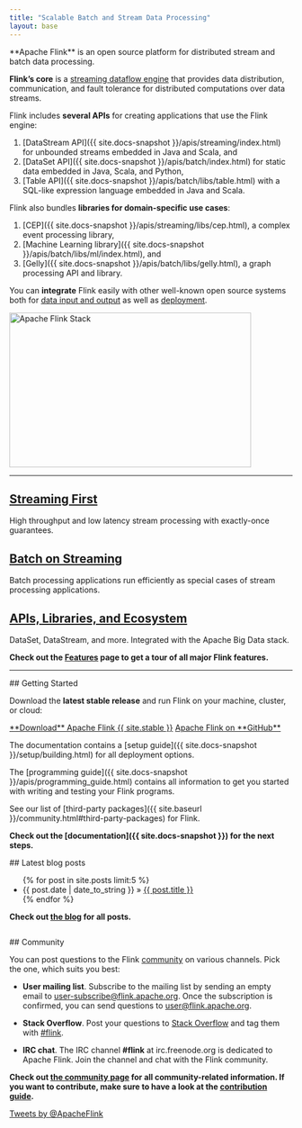 ```yaml
---
title: "Scalable Batch and Stream Data Processing"
layout: base
---
```


<div class="row">
  <div class="col-sm-12"><p class="lead" markdown="span">**Apache Flink** is an open source platform for distributed stream and batch data processing.</p></div>
</div>

<div class="row">
  <div class="col-md-6" markdown="1">

**Flink’s core** is a [streaming dataflow engine](features.html) that provides data distribution, communication, and fault tolerance for distributed computations over data streams.

Flink includes **several APIs** for creating applications that use the Flink engine:

1. [DataStream API]({{ site.docs-snapshot }}/apis/streaming/index.html) for unbounded streams embedded in Java and Scala, and
2. [DataSet API]({{ site.docs-snapshot }}/apis/batch/index.html) for static data embedded in Java, Scala, and Python,
3. [Table API]({{ site.docs-snapshot }}/apis/batch/libs/table.html) with a SQL-like expression language embedded in Java and Scala.

Flink also bundles **libraries for domain-specific use cases**:

1. [CEP]({{ site.docs-snapshot }}/apis/streaming/libs/cep.html), a complex event processing library,
2. [Machine Learning library]({{ site.docs-snapshot }}/apis/batch/libs/ml/index.html), and
3. [Gelly]({{ site.docs-snapshot }}/apis/batch/libs/gelly.html), a graph processing API and library.

You can **integrate** Flink easily with other well-known open source systems both for [data input and output](features.html#deployment-and-integration) as well as [deployment](features.html#deployment-and-integration).
  </div>
  <div class="col-md-6 stack text-center">
    <img src="{{ site.baseurl }}/img/flink-stack2.png" alt="Apache Flink Stack" width="430px" height="275px">
  </div>
</div>

---

<div class="frontpage-tags">
  <div class="row">
    <div class="col-md-4 text-center">
      <h2><span class="glyphicon glyphicon-send"></span> <a href="features.html#streaming">Streaming First</a></h2>
      <p>High throughput and low latency stream processing with exactly-once guarantees.</p>
    </div>
    <div class="col-md-4 text-center">
      <h2><span class="glyphicon glyphicon-flash"></span> <a href="features.html#batch-on-streaming">Batch on Streaming</a></h2>
      <p>Batch processing applications run efficiently as special cases of stream processing applications.</p>
    </div>
    <div class="col-md-4 text-center">
      <h2><span class="glyphicon glyphicon-fire"></span> <a href="features.html#apis-and-libs">APIs, Libraries, and Ecosystem</a></h2>
      <p>DataSet, DataStream, and more. Integrated with the Apache Big Data stack.</p>
    </div>
  </div>
  <div class="row" style="margin-top: 1em">
    <div class="col-md-12"><p class="text-center"><strong>Check out the <a href="{{ site.baseurl }}/features.html">Features</a> page to get a tour of all major Flink features.</strong></p></div>
  </div>
</div>

---

<div class="row">
  <div class="col-sm-6" markdown="1">
## Getting Started

Download the **latest stable release** and run Flink on your machine, cluster, or cloud:

<div class="text-center download-button">
  <a href="downloads.html" class="btn btn-primary" markdown="1">**Download** Apache Flink {{ site.stable }}</a>
  <a href="{{ site.github }}" class="btn btn-info" markdown="1">Apache Flink on **GitHub**</a>
</div>

The documentation contains a [setup guide]({{ site.docs-snapshot }}/setup/building.html) for all deployment options.

The [programming guide]({{ site.docs-snapshot }}/apis/programming_guide.html) contains all information to get you started with writing and testing your Flink programs.

See our list of [third-party packages]({{ site.baseurl }}/community.html#third-party-packages) for Flink.

**Check out the [documentation]({{ site.docs-snapshot }}) for the next steps.**

  </div>
  <div class="col-sm-6" markdown="1" style="padding-bottom:1em">
## Latest blog posts

<ul class="list-group">
{% for post in site.posts limit:5 %}  
      <li class="list-group-item"><span>{{ post.date | date_to_string }}</span> &raquo;
        <a href="{{ site.baseurl }}{{ post.url }}">{{ post.title }}</a>
      </li>
{% endfor %}
</ul>

**Check out [the blog](blog/) for all posts.**
  </div>
</div>

<div class="row">
  <div class="col-sm-6" markdown="1">
## Community

You can post questions to the Flink [community]() on various channels. Pick the one, which suits you best:

- <span class="glyphicon glyphicon-pencil" aria-hidden="true"></span> **User mailing list**. Subscribe to the mailing list by sending an empty email to user-subscribe@flink.apache.org. Once the subscription is confirmed, you can send questions to user@flink.apache.org.

- <span class="glyphicon glyphicon-search" aria-hidden="true"></span> **Stack Overflow**. Post your questions to [Stack Overflow](http://stackoverflow.com/questions/ask/?tags=flink) and tag them with [#flink](http://stackoverflow.com/questions/ask/?tags=flink).

- <span class="glyphicon glyphicon-comment" aria-hidden="true"></span> **IRC chat**. The IRC channel **#flink** at irc.freenode.org is dedicated to Apache Flink. Join the channel and chat with the Flink community.

**Check out [the community page](community.html) for all community-related information. If you want to contribute, make sure to have a look at the [contribution guide](how-to-contribute.html).**
  </div>

  <div class="col-sm-6 text-center">
   <a class="twitter-timeline" href="https://twitter.com/ApacheFlink" data-widget-id="598498380973735936">Tweets by @ApacheFlink</a>
<script>!function(d,s,id){var js,fjs=d.getElementsByTagName(s)[0],p=/^http:/.test(d.location)?'http':'https';if(!d.getElementById(id)){js=d.createElement(s);js.id=id;js.src=p+"://platform.twitter.com/widgets.js";fjs.parentNode.insertBefore(js,fjs);}}(document,"script","twitter-wjs");</script>
  </div>
</div>
